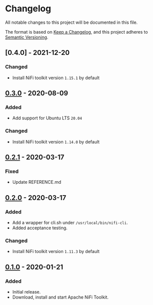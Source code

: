 # Changelog

All notable changes to this project will be documented in this file.

The format is based on [Keep a Changelog](https://keepachangelog.com/en/1.0.0/),
and this project adheres to [Semantic Versioning](https://semver.org/spec/v2.0.0.html).

## [0.4.0] - 2021-12-20
### Changed
- Install NiFi toolkit version `1.15.1` by default

## [0.3.0] - 2020-08-09

### Added

- Add support for Ubuntu LTS `20.04`

### Changed

- Install NiFi toolkit version `1.14.0` by default

## [0.2.1] - 2020-03-17

### Fixed

- Update REFERENCE.md

## [0.2.0] - 2020-03-17

### Added

- Add a wrapper for cli.sh under `/usr/local/bin/nifi-cli`.
- Added acceptance testing.

### Changed

- Install NiFi toolkit version `1.11.3` by default

## [0.1.0] - 2020-01-21

### Added

- Initial release.
- Download, install and start Apache NiFi Toolkit.

[unreleased]: https://github.com/ssm/ssm-nifi_toolkit/compare/0.3.0...main
[0.3.0]: https://github.com/ssm/ssm-nifi_toolkit/compare/0.2.2...0.3.0
[0.2.1]: https://github.com/ssm/ssm-nifi_toolkit/compare/0.2.0...0.2.1
[0.2.0]: https://github.com/ssm/ssm-nifi_toolkit/compare/0.1.0...0.2.0
[0.1.0]: https://github.com/ssm/ssm-nifi_toolkit/commits/0.1.0
